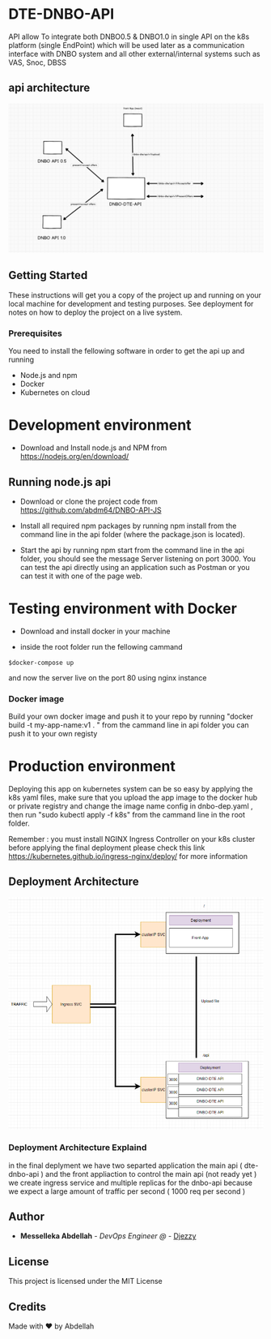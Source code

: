 # DTE-DNBO-API 
API  allow To integrate both DNBO0.5 & DNBO1.0 in single API on the k8s platform (single EndPoint) which will be used later as a communication interface with DNBO system and all other external/internal systems such as VAS, Snoc, DBSS

## api architecture

![Alt text](./images/api-archi.PNG?raw=true "Title")

## Getting Started

These instructions will get you a copy of the project up and running on your local machine for development and testing purposes. See deployment for notes on how to deploy the project on a live system.

### Prerequisites

You need to install the fellowing software in order to get the api up and running 

 - Node.js and npm
 - Docker
 - Kubernetes on cloud
    
 # Development environment
 - Download and Install node.js and NPM from https://nodejs.org/en/download/
 ## Running node.js api 
- Download or clone the project code from https://github.com/abdm64/DNBO-API-JS

- Install all required npm packages by running npm install from the command line in the api folder (where the package.json is located).

- Start the api by running npm start from the command line in the api folder, you should see the message Server listening on port 3000. You can test the api directly using an application such as Postman or you can test it with one of the page web. 
# Testing environment with Docker

- Download and install docker in your machine

- inside the root folder run the fellowing cammand 

```
$docker-compose up 

```
and now the server live on the port 80 using nginx instance
### Docker image 

   Build your own docker image and push it to your repo  by running  "docker build -t my-app-name:v1 . "
   from the cammand line in api folder you can push it to your own registy 


 
 # Production environment

 Deploying this app on kubernetes system can be so easy by applying the k8s yaml files, make sure that you upload the app image to the docker hub or private registry and change the image name config in dnbo-dep.yaml  , then run "sudo kubectl apply -f k8s" from the cammand line in the root folder.

Remember : you must install NGINX Ingress Controller on your k8s cluster before applying the final deployment please check this link https://kubernetes.github.io/ingress-nginx/deploy/ for more information
 


## Deployment Architecture

![Alt text](./images/dep-Archi.PNG?raw=true "Title")


###  Deployment Architecture Explaind
in the final deplyment we have two separted application the main api ( dte-dnbo-api ) and the front appliaction to control the main api (not ready yet ) 
we create ingress service  and multiple replicas for the dnbo-api because we expect a large amount of traffic per second ( 1000 req per second )  




## Author

* **Messelleka Abdellah** - *DevOps Engineer @* - [Djezzy](http://www.djezzy.dz/)



## License

This project is licensed under the MIT License 

## Credits

Made with ❤️ by Abdellah 



    
